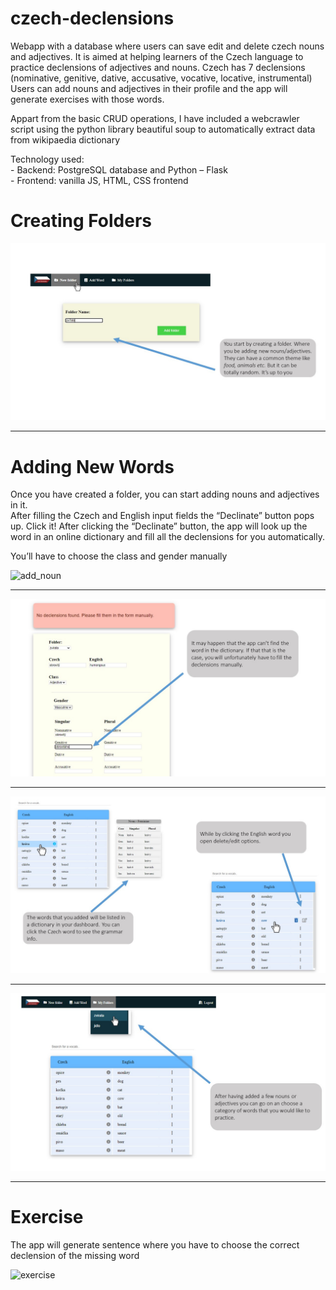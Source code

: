 # czech-declensions
Webapp with a database where users can save edit and delete czech nouns and adjectives.
It is aimed at helping learners of the Czech language to practice declensions of adjectives and nouns. 
Czech has 7 declensions (nominative, genitive, dative, accusative, vocative, locative, instrumental) 
Users can add nouns and adjectives in their profile and the app will generate exercises with those words.

Appart from the basic CRUD operations, I have included a webcrawler script using the python library beautiful soup 
to automatically extract data from wikipaedia dictionary

Technology used:</br> 
    - Backend: PostgreSQL database and Python – Flask</br> 
    - Frontend: vanilla JS, HTML, CSS frontend   

# Creating Folders

<p align="center">
  <img src="https://github.com/Oltda/declinate-it/blob/main/static/images/Slide2.JPG">
</p>

_________________________________________________________________________________________________________________________
# Adding New Words

Once you have created a folder, you can start adding nouns and adjectives in it.  
After filling the Czech and English input fields the “Declinate” button pops up. Click it!
After clicking the “Declinate” button, the app will look up the word in an online dictionary and 
fill all the declensions for you automatically. 

You’ll have to choose the class and gender manually

![add_noun](https://user-images.githubusercontent.com/75533746/131010236-19304121-c455-4144-915b-be7550105266.gif)
_________________________________________________________________________________________________________________________


<p align="center">
  <img src="https://github.com/Oltda/declinate-it/blob/main/static/images/Slide6.JPG">
</p>

_________________________________________________________________________________________________________________________

<p align="center">
  <img src="https://github.com/Oltda/declinate-it/blob/main/static/images/Slide7.JPG">
</p>

_________________________________________________________________________________________________________________________

<p align="center">
  <img src="https://github.com/Oltda/declinate-it/blob/main/static/images/Slide8.JPG">
</p>

_________________________________________________________________________________________________________________________

# Exercise 

The app will generate sentence where you have to choose the correct declension of the missing word


![exercise](https://user-images.githubusercontent.com/75533746/131010242-a3753d94-0f28-4383-9d30-3e371cbc7da7.gif)


